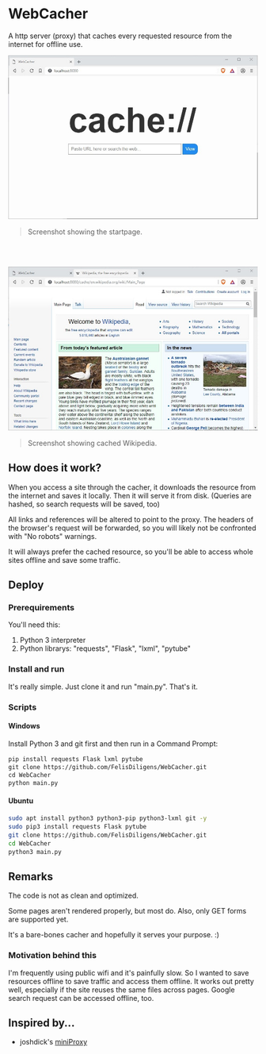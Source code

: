 # WebCacher
A http server (proxy) that caches every requested resource from the internet for offline use.

![Screenshot](https://github.com/FelisDiligens/WebCacher/raw/master/screenshots/index.jpg)
> Screenshot showing the startpage.

<br><br>

![Screenshot](https://github.com/FelisDiligens/WebCacher/raw/master/screenshots/wiki.jpg)
> Screenshot showing cached Wikipedia.

## How does it work?
When you access a site through the cacher, it downloads the resource from the internet and saves it locally.
Then it will serve it from disk. (Queries are hashed, so search requests will be saved, too)

All links and references will be altered to point to the proxy.
The headers of the browser's request will be forwarded, so you will likely not be confronted with "No robots" warnings.

It will always prefer the cached resource, so you'll be able to access whole sites offline and save some traffic.

## Deploy
### Prerequirements
You'll need this:
1. Python 3 interpreter
2. Python librarys: "requests", "Flask", "lxml", "pytube"

### Install and run
It's really simple.
Just clone it and run "main.py".
That's it.

### Scripts
#### Windows
Install Python 3 and git first and then run in a Command Prompt:
```batch
pip install requests Flask lxml pytube
git clone https://github.com/FelisDiligens/WebCacher.git
cd WebCacher
python main.py
```

#### Ubuntu
```bash
sudo apt install python3 python3-pip python3-lxml git -y
sudo pip3 install requests Flask pytube
git clone https://github.com/FelisDiligens/WebCacher.git
cd WebCacher
python3 main.py
```

## Remarks
The code is not as clean and optimized.

Some pages aren't rendered properly, but most do.
Also, only GET forms are supported yet.

It's a bare-bones cacher and hopefully it serves your purpose. :)

### Motivation behind this
I'm frequently using public wifi and it's painfully slow.
So I wanted to save resources offline to save traffic and access them offline.
It works out pretty well, especially if the site reuses the same files across pages.
Google search request can be accessed offline, too.

## Inspired by...
* joshdick's [miniProxy](https://github.com/joshdick/miniProxy)

